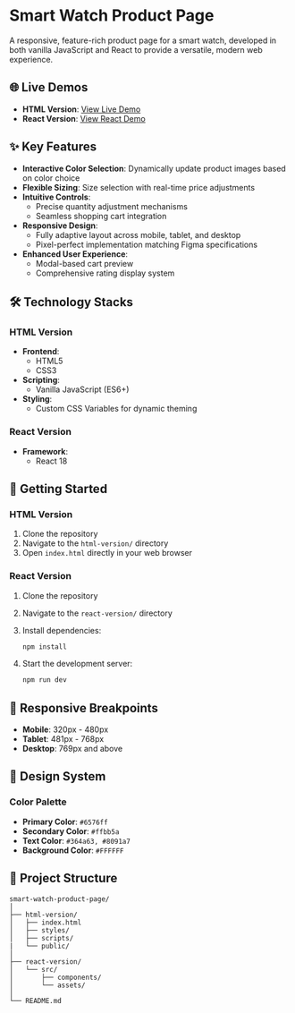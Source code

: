# Smart Watch Product Page

A responsive, feature-rich product page for a smart watch, developed in both vanilla JavaScript and React to provide a versatile, modern web experience.

## 🌐 Live Demos

- **HTML Version**: [View Live Demo](https://softino-smart-watch-product-page.netlify.app/)
- **React Version**: [View React Demo](https://softino-smart-watch-product-react.netlify.app/)

## ✨ Key Features

- **Interactive Color Selection**: Dynamically update product images based on color choice
- **Flexible Sizing**: Size selection with real-time price adjustments
- **Intuitive Controls**:
  - Precise quantity adjustment mechanisms
  - Seamless shopping cart integration
- **Responsive Design**:
  - Fully adaptive layout across mobile, tablet, and desktop
  - Pixel-perfect implementation matching Figma specifications
- **Enhanced User Experience**:
  - Modal-based cart preview
  - Comprehensive rating display system

## 🛠️ Technology Stacks

### HTML Version

- **Frontend**:
  - HTML5
  - CSS3
- **Scripting**:
  - Vanilla JavaScript (ES6+)
- **Styling**:
  - Custom CSS Variables for dynamic theming

### React Version

- **Framework**:
  - React 18

## 🚀 Getting Started

### HTML Version

1. Clone the repository
2. Navigate to the `html-version/` directory
3. Open `index.html` directly in your web browser

### React Version

1. Clone the repository
2. Navigate to the `react-version/` directory
3. Install dependencies:

   ```bash
   npm install
   ```

4. Start the development server:

   ```bash
   npm run dev
   ```

## 📱 Responsive Breakpoints

- **Mobile**: 320px - 480px
- **Tablet**: 481px - 768px
- **Desktop**: 769px and above

## 🎨 Design System

### Color Palette

- **Primary Color**: `#6576ff`
- **Secondary Color**: `#ffbb5a`
- **Text Color**: `#364a63, #8091a7`
- **Background Color**: `#FFFFFF`

## 📂 Project Structure

```
smart-watch-product-page/
│
├── html-version/
│   ├── index.html
│   ├── styles/
│   ├── scripts/
|   └── public/
│
├── react-version/
│   └── src/
│       ├── components/
│       └── assets/
│ 
└── README.md
```
